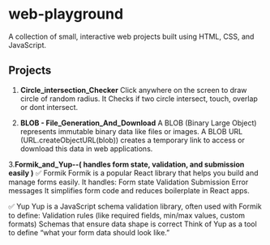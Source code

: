 # web-playground

A collection of small, interactive web projects built using HTML, CSS, and JavaScript.

## Projects

1. **Circle_intersection_Checker** 
   Click anywhere on the screen to draw circle of random radius.
   It Checks if two circle intersect, touch, overlap or dont intersect.


2. **BLOB - File_Generation_And_Download**
   A BLOB (Binary Large Object) represents immutable binary data like files or images.
   A BLOB URL (URL.createObjectURL(blob)) creates a temporary link to access or download this data in web applications.

3.**Formik_and_Yup--( handles form state, validation, and submission easily )**
   ✅ Formik
   Formik is a popular React library that helps you build and manage forms easily. It handles:
   Form state
   Validation
   Submission
   Error messages
   It simplifies form code and reduces boilerplate in React apps.

   ✅ Yup
   Yup is a JavaScript schema validation library, often used with Formik to define:
   Validation rules (like required fields, min/max values, custom formats)
   Schemas that ensure data shape is correct
   Think of Yup as a tool to define “what your form data should look like.”

